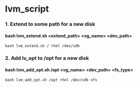 # lvm_script

### 1. Extend to some path for a new disk
#### bash lvm_extend.sh <extend_path> <vg_name> <dev_path>
    bash lvm_extend.sh / rhel /dev/sdb

### 2. Add lv_opt to /opt for a new disk
#### bash lvm_add_opt.sh /opt <vg_name> <dev_path> <fs_type>
    bash lvm_add_opt.sh /opt rhel /dev/sdb xfs
